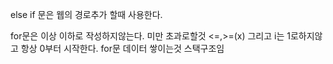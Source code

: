
else if 문은 웹의 경로추가 할때 사용한다.


for문은 이상 이하로 작성하지않는다. 미만 초과로할것 <=,>=(x)
그리고 i는 1로하지않고 항상 0부터 시작한다.
 for문 데이터 쌓이는것 스택구조임
 
 
